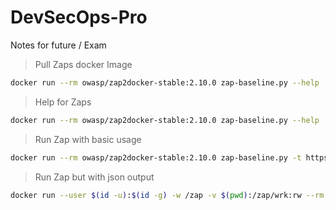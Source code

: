 # DevSecOps-Pro
Notes for future / Exam

> Pull Zaps docker Image
```bash
docker run --rm owasp/zap2docker-stable:2.10.0 zap-baseline.py --help
```

> Help for Zaps
```bash
docker run --rm owasp/zap2docker-stable:2.10.0 zap-baseline.py --help
```
> Run Zap with basic usage
```bash
docker run --rm owasp/zap2docker-stable:2.10.0 zap-baseline.py -t https://prod-eggkd08x.lab.practical-devsecops.training
```
> Run Zap but with json output
```bash
docker run --user $(id -u):$(id -g) -w /zap -v $(pwd):/zap/wrk:rw --rm owasp/zap2docker-stable:2.10.0 zap-baseline.py -t https://prod-eggkd08x.lab.practical-devsecops.training -J zap-output.json
```
